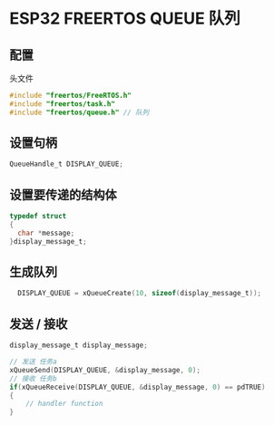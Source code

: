 # ESP32 FREERTOS QUEUE 队列

## 配置

头文件

```c
#include "freertos/FreeRTOS.h"
#include "freertos/task.h"
#include "freertos/queue.h" // 队列

```

## 设置句柄

```c
QueueHandle_t DISPLAY_QUEUE;
```

## 设置要传递的结构体

```c
typedef struct
{
  char *message;
}display_message_t;
```

## 生成队列

```c
  DISPLAY_QUEUE = xQueueCreate(10, sizeof(display_message_t));
```

## 发送 / 接收

```c
display_message_t display_message;

// 发送 任务a
xQueueSend(DISPLAY_QUEUE, &display_message, 0);
// 接收 任务b
if(xQueueReceive(DISPLAY_QUEUE, &display_message, 0) == pdTRUE)
{
    // handler function
}



```
